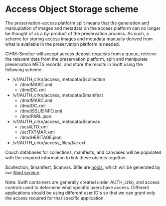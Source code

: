 # Access Object Storage scheme

The preservation-access platform split means that the generation and maniuplation of images and metadata on the access platform can no longer be thought of as a by-product of the preservation process. As such, a scheme for storing access images and metadata manually derived from what is available in the preservation platform is needed.

CIHM::Smelter will accept access deposit requests from a queue, retrieve the relevant data from the preservation platform, split and manipulate preservation METS records, and store the results in Swift using the following scheme.

* /v1/AUTH_crkn/access_metadata/$collection
  * /dmdMARC.xml
  * /dmdDC.xml
* /v1/AUTH_crkn/access_metadata/$manifest
  * /dmdMARC.xml
  * /dmdDC.xml
  * /dmdISSUEINFO.xml
  * /dmdPARL.json
* /v1/AUTH_crkn/access_metadata/$canvas
  * /ocrALTO.xml
  * /ocrTXTMAP.xml
  * /dmdHERITAGE.json
* /v1/AUTH_crkn/access_files/$file.$ext

Couch databases for collections, manifests, and canvases will be populated with the required information to link these objects together.

$collection, $manifest, $canvas. $file are [noids](https://metacpan.org/pod/distribution/Noid/noid), which will be generated by our [Noid service](https://github.com/crkn-rcdr/noid).

Note: Swift containers are generally created under AUTH_crkn, and access controls used to determine what specific users have access.  Different applications should be using different user ID's so that we can grant only the access required for that specific application.
